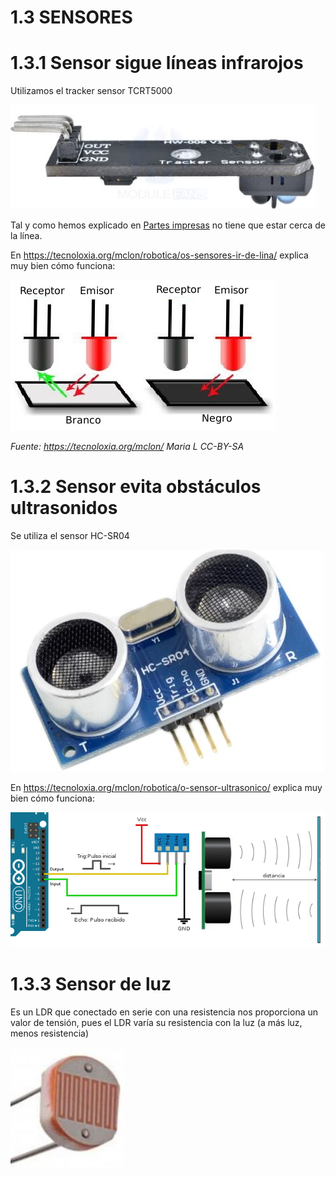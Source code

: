 # 1.3 SENSORES

# 1.3.1 Sensor sigue líneas infrarojos

Utilizamos el tracker sensor TCRT5000

![](/assets/trackersensor.jpg)

Tal y como hemos explicado en [Partes impresas](https://catedu.github.io/mClon/propuesta/partesimpresas.html) no tiene que estar cerca de la línea.

En https://tecnoloxia.org/mclon/robotica/os-sensores-ir-de-lina/ explica muy bien cómo funciona:

![](/assets/SensorIR.png)

_Fuente: https://tecnoloxia.org/mclon/ Maria L      CC-BY-SA_

# 1.3.2 Sensor evita obstáculos ultrasonidos

Se utiliza el sensor HC-SR04

![](/assets/sensorUS.jpg)

En https://tecnoloxia.org/mclon/robotica/o-sensor-ultrasonico/ explica muy bien cómo funciona:

![](/assets/ultrasonico_grafico.png)

# 1.3.3 Sensor de luz

Es un LDR que conectado en serie con una resistencia nos proporciona un valor de tensión, pues el LDR varía su resistencia con la luz (a más luz, menos resistencia)

![](/assets/ldr.jpg)
